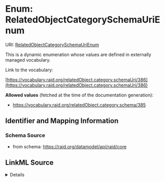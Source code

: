 # Enum: RelatedObjectCategorySchemaUriEnum 



URI: [RelatedObjectCategorySchemaUriEnum](../enums/RelatedObjectCategorySchemaUriEnum.md)


This is a dynamic enumeration whose values are defined in externally managed vocabulary. 

Link to the vocabulary:

[https://vocabulary.raid.org/relatedObject.category.schemaUri/386](https://vocabulary.raid.org/relatedObject.category.schemaUri/386)


**Allowed values** (fetched at the time of the documentation generation):

* https://vocabulary.raid.org/relatedObject.category.schema/385











## Identifier and Mapping Information







### Schema Source


* from schema: https://raid.org/datamodel/api/raid/core







## LinkML Source

<details>
```yaml
name: RelatedObjectCategorySchemaUriEnum
from_schema: https://raid.org/datamodel/api/raid/core
rank: 1000
reachable_from:
  source_ontology: https://vocabs.ardc.edu.au/repository/api/sparql/raid_research-activity-identifier-raid-controlled-lists_raid-cl-v1-1
  source_nodes:
  - https://vocabulary.raid.org/relatedObject.category.schemaUri/386
  relationship_types:
  - skos:hasTopConcept
  is_direct: true
  include_self: false
  traverse_up: false

```
</details>